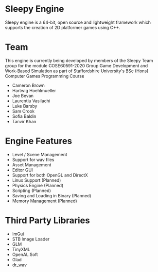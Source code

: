# Sleepy Engine
Sleepy engine is a 64-bit, open source and lightweight framework which supports the creation of 2D platformer games using C++.

# Team
This engine is currently being developed by members of the Sleepy Team group for the module COSE60591-2020 Group Game Development and Work-Based Simulation as part of Staffordshire University's BSc (Hons) Computer Games Programming Course

- Cameron Brown
- Hartwig Hoehlmueller
- Joe Bevan
- Laurentiu Vasilachi
- Luke Barsby
- Sam Crook
- Sofia Baldin
- Tanvir Khan 

# Engine Features
- Level / Scene Management
- Support for wav files 
- Asset Management
- Editor GUI
- Support for both OpenGL and DirectX
- Linux Support (Planned)
- Physics Engine (Planned)
- Scripting (Planned)
- Saving and Loading in Binary (Planned)
- Memory Management (Planned)

# Third Party Libraries
- ImGui
- STB Image Loader
- GLM
- TinyXML
- OpenAL Soft
- Glad
- dr_wav
